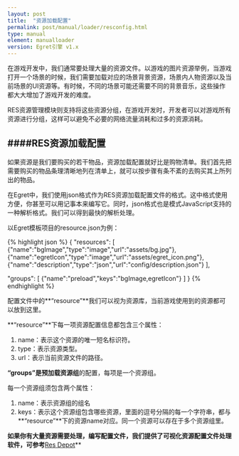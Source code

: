 ```yaml
---
layout: post
title:  "资源加载配置"
permalink: post/manual/loader/resconfig.html
type: manual
element: manualloader
version: Egret引擎 v1.x
---
```


在游戏开发中，我们通常要处理大量的资源文件。以游戏的图片资源举例，当游戏打开一个场景的时候，我们需要加载对应的场景背景资源，场景内人物资源以及当前场景的UI资源等。有时候，不同的场景可能还需要不同的背景音乐，这些操作都大大增加了游戏开发的难度。

RES资源管理模块则支持将这些资源分组，在游戏开发时，开发者可以对游戏所有资源进行分组，这样可以避免不必要的网络流量消耗和过多的资源消耗。

####RES资源加载配置
---

如果资源是我们要购买的若干物品，资源加载配置就好比是购物清单。我们首先把需要购买的物品条理清晰地列在清单上，就可以按步骤有条不紊的去购买其上所列出的物品。

在Egret中，我们使用json格式作为RES资源加载配置文件的格式。这中格式使用方便，你甚至可以用记事本来编写它。同时，json格式也是模式JavaScript支持的一种解析格式。我们可以得到最快的解析处理。

以Egret模板项目的resource.json为例：

{% highlight json %}
{
"resources":
    [
        {"name":"bgImage","type":"image","url":"assets/bg.jpg"},
        {"name":"egretIcon","type":"image","url":"assets/egret_icon.png"},
        {"name":"description","type":"json","url":"config/description.json"}
    ],

"groups":
    [
        {"name":"preload","keys":"bgImage,egretIcon"}
    ]
}
{% endhighlight %}

配置文件中的**“resource”**我们可以视为资源库，当前游戏使用到的资源都可以放到这里。

**“resource”**下每一项资源配置信息都包含三个属性：

1. name：表示这个资源的唯一短名标识符。
2. type：表示资源类型。
3. url：表示当前资源文件的路径。

**“groups”**是预加载**资源组**的配置，每项是一个资源组。

每一个资源组须包含两个属性：

1. name：表示资源组的组名
2. keys：表示这个资源组包含哪些资源，里面的逗号分隔的每一个字符串，都与**“resource”**下的资源name对应。同一个资源可以存在于多个资源组里。

**如果你有大量资源需要处理，编写配置文件，我们提供了可视化资源配置文件处理软件，可参考**<a href="{{site.baseurl}}/post/tools/egrettools/restool.html" target="_blank">Res Depot</a>**
